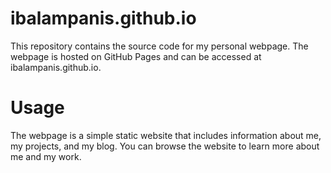 # ibalampanis.github.io
This repository contains the source code for my personal webpage. The webpage is hosted on GitHub Pages and can be accessed at ibalampanis.github.io.

# Usage
The webpage is a simple static website that includes information about me, my projects, and my blog. You can browse the website to learn more about me and my work.
